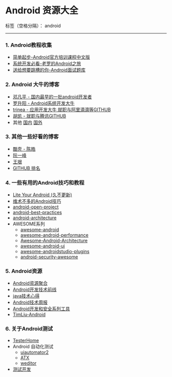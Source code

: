 # Android 资源大全

标签（空格分隔）： android

---
### 1. Android教程收集
- [简单起步-Android官方培训课程中文版](http://hukai.me/android-training-course-in-chinese/index.html)
- [系统开发必看-老罗的Android之旅](https://www.kancloud.cn/alex_wsc/androids/401771)
- [送给想要跳槽的你-Android面试题库](http://www.jackywang.tech/AndroidInterview-Q-A/chinese/)

### 2. Android 大牛的博客
- [邓凡平 - 国内最早的一批android开发者](https://blog.csdn.net/innost)
- [罗升阳 - Android系统开发大牛](https://blog.csdn.net/Luoshengyang)
- [trinea - 应用开发大牛 就职与阿里滴滴等](http://www.trinea.cn/)[GITHUB](https://github.com/Trinea)
- [胡凯 - 就职与腾讯](http://hukai.me)[GITHUB](https://github.com/kesenhoo)
- 其他 [国内](https://github.com/android-cn/android-dev-cn) [国外](https://github.com/android-cn/android-dev-com)

### 3. 其他一些好看的博客
- [酷壳 - 陈皓](https://coolshell.cn/)
- [阮一峰](http://www.ruanyifeng.com/home.html)
- [王垠](http://www.yinwang.org/)
- [GITHUB 排名](http://githubrank.com/)

### 4. 一些有用的Android技巧和教程
- [Lite Your Android (久不更新)](https://litesuits.com/)
- [维术不多的Android技巧](http://weishu.me/)
- [android-open-project](https://github.com/Trinea/android-open-project)
- [android-best-practices](https://github.com/futurice/android-best-practices)
- [android-architecture](https://github.com/googlesamples/android-architecture)
- AWESOME系列
  - [awesome-android](https://github.com/JStumpp/awesome-android)
  - [awesome-android-performance](https://github.com/Juude/awesome-android-performance)
  - [Awesome-Android-Architecture](https://github.com/Juude/Awesome-Android-Architecture)
  - [awesome-android-ui](https://github.com/wasabeef/awesome-android-ui)
  - [awesome-androidstudio-plugins](https://github.com/jiang111/awesome-androidstudio-plugins)
  - [android-security-awesome](https://github.com/ashishb/android-security-awesome)

### 5. Android资源
- [Android资源聚合](https://android-arsenal.com/free)
- [Android开发技术前线](https://github.com/hehonghui/android-tech-frontier)
- [java技术心得](https://github.com/aalansehaiyang/technology-talk)
- [Android技术周报](https://www.androidweekly.cn/)
- [Android开发和安全系列工具](https://blog.csdn.net/hp910315/article/details/55531815)
- [TimLiu-Android](https://github.com/Tim9Liu9/TimLiu-Android)


### 6. 关于Android测试
- [TesterHome](https://testerhome.com/)
- Android 自动化测试
  - [uiautomator2](http://www.itboth.com/d/Afyq2a/python-ui-android)
  - [ATX](https://github.com/NetEaseGame/ATX)
  - [weditor](https://github.com/openatx/weditor)
- [测试开发](http://debugtalk.com/)
